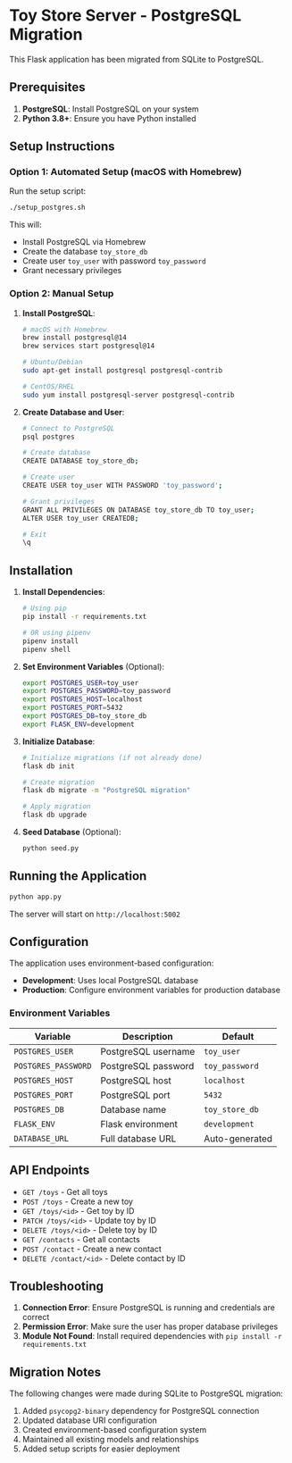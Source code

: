 # Toy Store Server - PostgreSQL Migration

This Flask application has been migrated from SQLite to PostgreSQL.

## Prerequisites

1. **PostgreSQL**: Install PostgreSQL on your system
2. **Python 3.8+**: Ensure you have Python installed

## Setup Instructions

### Option 1: Automated Setup (macOS with Homebrew)

Run the setup script:
```bash
./setup_postgres.sh
```

This will:
- Install PostgreSQL via Homebrew
- Create the database `toy_store_db`
- Create user `toy_user` with password `toy_password`
- Grant necessary privileges

### Option 2: Manual Setup

1. **Install PostgreSQL**:
   ```bash
   # macOS with Homebrew
   brew install postgresql@14
   brew services start postgresql@14
   
   # Ubuntu/Debian
   sudo apt-get install postgresql postgresql-contrib
   
   # CentOS/RHEL
   sudo yum install postgresql-server postgresql-contrib
   ```

2. **Create Database and User**:
   ```bash
   # Connect to PostgreSQL
   psql postgres
   
   # Create database
   CREATE DATABASE toy_store_db;
   
   # Create user
   CREATE USER toy_user WITH PASSWORD 'toy_password';
   
   # Grant privileges
   GRANT ALL PRIVILEGES ON DATABASE toy_store_db TO toy_user;
   ALTER USER toy_user CREATEDB;
   
   # Exit
   \q
   ```

## Installation

1. **Install Dependencies**:
   ```bash
   # Using pip
   pip install -r requirements.txt
   
   # OR using pipenv
   pipenv install
   pipenv shell
   ```

2. **Set Environment Variables** (Optional):
   ```bash
   export POSTGRES_USER=toy_user
   export POSTGRES_PASSWORD=toy_password
   export POSTGRES_HOST=localhost
   export POSTGRES_PORT=5432
   export POSTGRES_DB=toy_store_db
   export FLASK_ENV=development
   ```

3. **Initialize Database**:
   ```bash
   # Initialize migrations (if not already done)
   flask db init
   
   # Create migration
   flask db migrate -m "PostgreSQL migration"
   
   # Apply migration
   flask db upgrade
   ```

4. **Seed Database** (Optional):
   ```bash
   python seed.py
   ```

## Running the Application

```bash
python app.py
```

The server will start on `http://localhost:5002`

## Configuration

The application uses environment-based configuration:

- **Development**: Uses local PostgreSQL database
- **Production**: Configure environment variables for production database

### Environment Variables

| Variable | Description | Default |
|----------|-------------|---------|
| `POSTGRES_USER` | PostgreSQL username | `toy_user` |
| `POSTGRES_PASSWORD` | PostgreSQL password | `toy_password` |
| `POSTGRES_HOST` | PostgreSQL host | `localhost` |
| `POSTGRES_PORT` | PostgreSQL port | `5432` |
| `POSTGRES_DB` | Database name | `toy_store_db` |
| `FLASK_ENV` | Flask environment | `development` |
| `DATABASE_URL` | Full database URL | Auto-generated |

## API Endpoints

- `GET /toys` - Get all toys
- `POST /toys` - Create a new toy
- `GET /toys/<id>` - Get toy by ID
- `PATCH /toys/<id>` - Update toy by ID
- `DELETE /toys/<id>` - Delete toy by ID
- `GET /contacts` - Get all contacts
- `POST /contact` - Create a new contact
- `DELETE /contact/<id>` - Delete contact by ID

## Troubleshooting

1. **Connection Error**: Ensure PostgreSQL is running and credentials are correct
2. **Permission Error**: Make sure the user has proper database privileges
3. **Module Not Found**: Install required dependencies with `pip install -r requirements.txt`

## Migration Notes

The following changes were made during SQLite to PostgreSQL migration:

1. Added `psycopg2-binary` dependency for PostgreSQL connection
2. Updated database URI configuration
3. Created environment-based configuration system
4. Maintained all existing models and relationships
5. Added setup scripts for easier deployment
